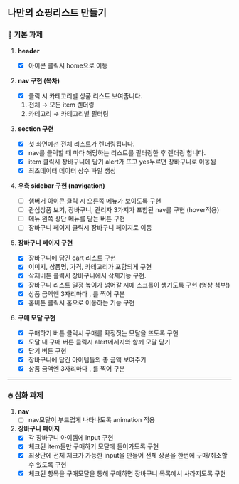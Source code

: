 ## 나만의 쇼핑리스트 만들기

### 🧩 기본 과제

1. **header**

   - [x] 아이콘 클릭시 home으로 이동

2. **nav 구현 (목차)**
   - [x] 클릭 시 카테고리별 상품 리스트 보여줍니다.
   1. 전체 → 모든 item 렌더링
   2. 카테고리 → 카테고리별 필터링
3. **section 구현**
   - [x] 첫 화면에선 전체 리스트가 렌더링됩니다.
   - [x] nav를 클릭할 때 마다 해당하는 리스트를 필터링한 후 렌더링 합니다.
   - [x] item 클릭시 장바구니에 담기 alert가 뜨고 yes누르면 장바구니로 이동됨
   - [x] 최초데이터 데이터 상수 파일 생성
4. **우측 sidebar 구현 (navigation)**
   - [ ] 햄버거 아이콘 클릭 시 오른쪽 메뉴가 보이도록 구현
   - [ ] 관심상품 보기, 장바구니, 관리자 3가지가 포함된 nav를 구현 (hover적용)
   - [ ] 메뉴 왼쪽 상단 메뉴를 닫는 버튼 구현
   - [ ] 장바구니 페이지 클릭시 장바구니 페이지로 이동
5. **장바구니 페이지 구현**
   - [x] 장바구니에 담긴 cart 리스트 구현
   - [x] 이미지, 상품명, 가격, 카테고리가 포함되게 구현
   - [x] 삭제버튼 클릭시 장바구니에서 삭제기능 구현.
   - [x] 장바구니 리스트 일정 높이가 넘어갈 시에 스크롤이 생기도록 구현 (영상 첨부!)
   - [x] 상품 금액엔 3자리마다 , 를 찍어 구분
   - [x] 홈버튼 클릭시 홈으로 이동하는 기능 구현
6. **구매 모달 구현**
   - [x] 구매하기 버튼 클릭시 구매를 확정짓는 모달을 뜨도록 구현
   - [x] 모달 내 구매 버튼 클릭시 alert메세지와 함께 모달 닫기
   - [x] 닫기 버튼 구현
   - [x] 장바구니에 담긴 아이템들의 총 금액 보여주기
   - [x] 상품 금액엔 3자리마다 , 를 찍어 구분

---

### 🔥 심화 과제

1. **nav**
   - [ ] nav모달이 부드럽게 나타나도록 animation 적용
2. **장바구니 페이지**
   - [x] 각 장바구니 아이템에 input 구현
   - [x] 체크된 item들만 구매하기 모달에 들어가도록 구현
   - [x] 최상단에 전체 체크가 가능한 input을 만들어 전체 상품을 한번에 구매/취소할 수 있도록 구현
   - [x] 체크된 항목을 구매모달을 통해 구매하면 장바구니 목록에서 사라지도록 구현
